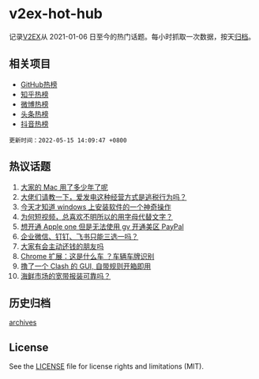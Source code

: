 # v2ex-hot-hub

 记录[V2EX](https://www.v2ex.com/)从 2021-01-06 日至今的热门话题。每小时抓取一次数据，按天[归档](archives)。
 
 ## 相关项目

- [GitHub热榜](https://github.com/snaildev/github-hot-hub)
- [知乎热榜](https://github.com/snaildev/zhihu-hot-hub)
- [微博热榜](https://github.com/snaildev/weibo-hot-hub)
- [头条热榜](https://github.com/snaildev/toutiao-hot-hub)
- [抖音热榜](https://github.com/snaildev/douyin-hot-hub)


 `更新时间：2022-05-15 14:09:47 +0800`

## 热议话题

1. [大家的 Mac 用了多少年了呢](https://www.v2ex.com/t/852850)
1. [大佬们请教一下，爱发电这种经营方式是逃税行为吗？](https://www.v2ex.com/t/852822)
1. [今天才知道 windows 上安装软件的一个神奇操作](https://www.v2ex.com/t/852875)
1. [为何短视频，总喜欢不明所以的用字母代替文字？](https://www.v2ex.com/t/852866)
1. [想开通 Apple one 但是无法使用 gv 开通美区 PayPal](https://www.v2ex.com/t/852803)
1. [企业微信、钉钉、飞书只能三选一吗？](https://www.v2ex.com/t/852831)
1. [大家有会主动还钱的朋友吗](https://www.v2ex.com/t/852921)
1. [Chrome 扩展：这是什么车 ？车辆车牌识别](https://www.v2ex.com/t/852902)
1. [撸了一个 Clash 的 GUI, 自带规则开箱即用](https://www.v2ex.com/t/852908)
1. [海鲜市场的宽带报装可靠吗？](https://www.v2ex.com/t/852823)

## 历史归档

[archives](archives)

## License

See the [LICENSE](LICENSE) file for license rights and limitations (MIT).
